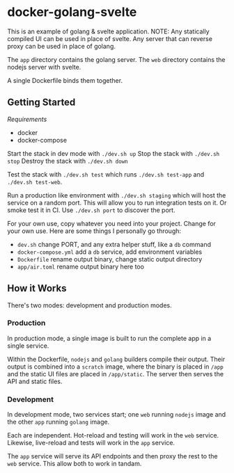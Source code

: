 # docker-golang-svelte

This is an example of golang & svelte application. NOTE: Any statically compiled UI can be used in place of svelte. Any server that can reverse proxy can be used in place of golang.

The `app` directory contains the golang server.
The `web` directory contains the nodejs server with svelte.

A single Dockerfile binds them together.


Getting Started
---------------

*Requirements*

- docker
- docker-compose

Start the stack in dev mode with `./dev.sh up`
Stop the stack with `./dev.sh stop`
Destroy the stack with `./dev.sh down`

Test the stack with `./dev.sh test` which runs `./dev.sh test-app` and `./dev.sh test-web`.

Run a production like environment with `./dev.sh staging` which will host the service on a random port. This will allow you to run integration tests on it. Or smoke test it in CI. Use `./dev.sh port` to discover the port.

For your own use, copy whatever you need into your project. Change for your own use. Here are some things I personally go through:

- `dev.sh` change PORT, and any extra helper stuff, like a `db` command
- `docker-compose.yml` add a `db` service, add environment variables
- `Dockerfile` rename output binary, change static output directory
- `app/air.toml` rename output binary here too

How it Works
------------

There's two modes: development and production modes.

### Production

In production mode, a single image is built to run the complete app in a single service.

Within the Dockerfile, `nodejs` and `golang` builders compile their output. Their output is combined into a `scratch` image, where the binary is placed in `/app` and the static UI files are placed in `/app/static`. The server then serves the API and static files.

### Development

In development mode, two services start; one `web` running `nodejs` image and the other `app` running `golang` image.

Each are independent. Hot-reload and testing will work in the `web` service. Likewise, live-reload and tests will work in the `app` service.

The `app` service will serve its API endpoints and then proxy the rest to the `web` service. This allow both to work in tandam.
